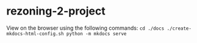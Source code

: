 # rezoning-2-project

View on the browser using the following commands:
`
cd ./docs
./create-mkdocs-html-config.sh
python -m mkdocs serve
`